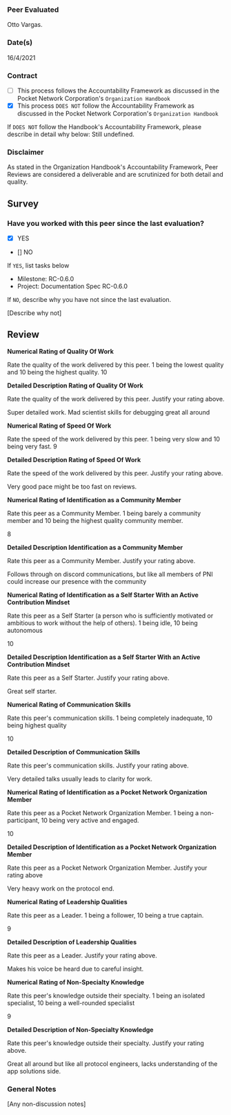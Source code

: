 ### Peer Evaluated
Otto Vargas.
### Date(s)
16/4/2021
### Contract
- [ ] This process follows the Accountability Framework as discussed in the Pocket Network Corporation's `Organization Handbook`
- [x] This process `DOES NOT` follow the Accountability Framework as discussed in the Pocket Network Corporation's `Organization Handbook`

If `DOES NOT` follow the Handbook's Accountability Framework, please describe in detail why below:
Still undefined.

### Disclaimer
As stated in the Organization Handbook's Accountability Framework, Peer Reviews are considered a deliverable and are scrutinized for both detail and quality.
## Survey
### Have you worked with this peer since the last evaluation?
- [x] YES
- [] NO

If `YES`, list tasks below
- Milestone: RC-0.6.0
- Project: Documentation Spec RC-0.6.0

If `NO`, describe why you have not since the last evaluation.

[Describe why not]
## Review
**Numerical Rating of Quality Of Work** 

Rate the quality of the work delivered by this peer. 1 being the lowest quality and 10 being the highest quality.
10

**Detailed Description Rating of Quality Of Work** 

Rate the quality of the work delivered by this peer. Justify your rating above.

Super detailed work. Mad scientist skills for debugging great all around

**Numerical Rating of Speed Of Work** 

Rate the speed of the work delivered by this peer. 1 being very slow and 10 being very fast.
9

**Detailed Description Rating of Speed Of Work** 

Rate the speed of the work delivered by this peer. Justify your rating above.

Very good pace might be too fast on reviews.

**Numerical Rating of Identification as a Community Member** 

Rate this peer as a Community Member. 1 being barely a community member and 10 being the highest quality community member.

8

**Detailed Description Identification as a Community Member** 

Rate this peer as a Community Member. Justify your rating above.

Follows through on discord communications, but like all members of PNI could increase our presence with the community

**Numerical Rating of Identification as a Self Starter With an Active Contribution Mindset** 

Rate this peer as a Self Starter (a person who is sufficiently motivated or ambitious to work without the help of others).
1 being idle, 10 being autonomous

10

**Detailed Description Identification as a Self Starter With an Active Contribution Mindset** 

Rate this peer as a Self Starter. Justify your rating above.

Great self starter.

**Numerical Rating of Communication Skills** 

Rate this peer's communication skills. 1 being completely inadequate, 10 being highest quality

10

**Detailed Description of Communication Skills** 

Rate this peer's communication skills. Justify your rating above.

Very detailed talks usually leads to clarity for work.

**Numerical Rating of Identification as a Pocket Network Organization Member** 

Rate this peer as a Pocket Network Organization Member. 1 being a non-participant, 10 being very active and engaged.

10

**Detailed Description of Identification as a Pocket Network Organization Member** 

Rate this peer as a Pocket Network Organization Member. Justify your rating above

Very heavy work on the protocol end.

**Numerical Rating of Leadership Qualities** 

Rate this peer as a Leader. 1 being a follower, 10 being a true captain.

9

**Detailed Description of Leadership Qualities** 

Rate this peer as a Leader. Justify your rating above.

Makes his voice be heard due to careful insight.

**Numerical Rating of Non-Specialty Knowledge** 

Rate this peer's knowledge outside their specialty. 1 being an isolated specialist, 10 being a well-rounded specialist

9

**Detailed Description of Non-Specialty Knowledge** 

Rate this peer's knowledge outside their specialty. Justify your rating above.

Great all around but like all protocol engineers, lacks understanding of the app solutions side.


### General Notes
[Any non-discussion notes]